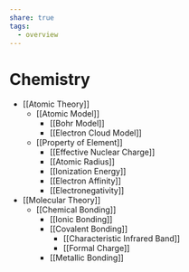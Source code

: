 ```yaml
---
share: true
tags:
  - overview
---
```


# Chemistry

- [[Atomic Theory]]
	- [[Atomic Model]]
		- [[Bohr Model]]
		- [[Electron Cloud Model]]
	- [[Property of Element]]
		- [[Effective Nuclear Charge]]
		- [[Atomic Radius]]
		- [[Ionization Energy]]
		- [[Electron Affinity]]
		- [[Electronegativity]]
- [[Molecular Theory]]
	- [[Chemical Bonding]]
		- [[Ionic Bonding]]
		- [[Covalent Bonding]]
			- [[Characteristic Infrared Band]]
			- [[Formal Charge]]
		- [[Metallic Bonding]]
